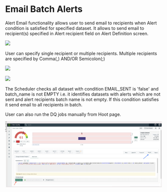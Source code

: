 # Email Batch Alerts

Alert Email functionality allows user to send email to recipients when Alert condition is satisfied for specified dataset. It allows to send email to recipient(s) specified in Alert recipient field on Alert Definition screen. &#x20;

![](../.gitbook/assets/Multiple\_Recipients\_0.png)

User can specify single recipient or multiple recipients. Multiple recipients are specified by Comma(,) AND/OR Semicolon(;)

![](../.gitbook/assets/multiple\_recipient\_2.png)

![](../.gitbook/assets/multiple\_recipient\_3.png)



The Scheduler checks all dataset with condition EMAIL\_SENT is 'false' and batch\_name is not EMPTY i.e. it identifies datasets with alerts which are not sent and alert recipients batch name is not empty. If this condition satisfies it send email to all recipients in batch.

User can also run the DQ jobs manually from Hoot page.

![](<../.gitbook/assets/Screen Shot 2022-03-21 at 1.01.45 PM.png>)
